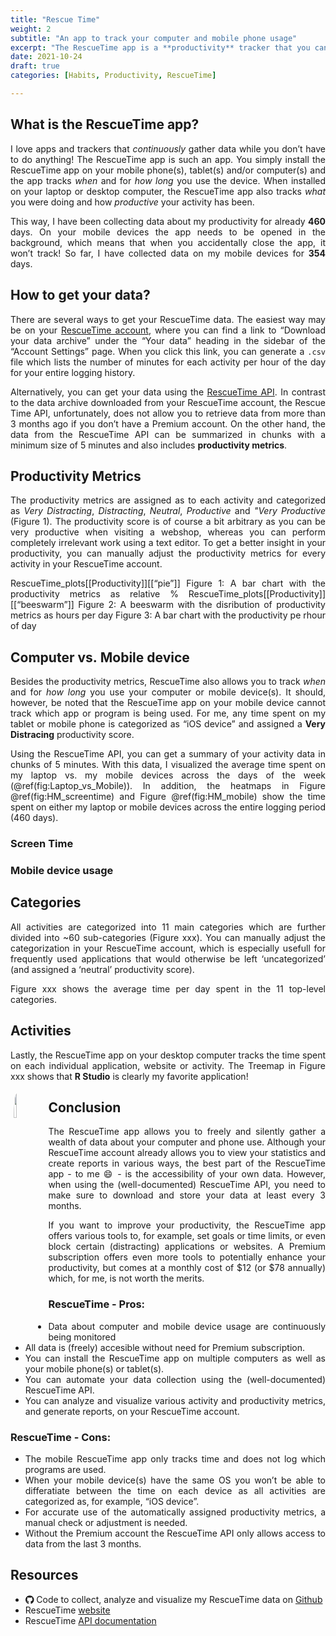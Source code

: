 ```yaml
---
title: "Rescue Time"
weight: 2
subtitle: "An app to track your computer and mobile phone usage"
excerpt: "The RescueTime app is a **productivity** tracker that you can install on your computer and mobile devices. Here, you'll read about my experiences with the RescueTime app and how you can get the most out of your data!"
date: 2021-10-24
draft: true
categories: [Habits, Productivity, RescueTime]

---
```


<style>body {text-align: justify}</style>

## What is the RescueTime app?

I love apps and trackers that *continuously* gather data while you don’t have to do anything\! The RescueTime app is such an app. You simply install the RescueTime app on your mobile phone(s), tablet(s) and/or computer(s) and the app tracks *when* and for *how long* you use the device. When installed on your laptop or desktop computer, the RescueTime app also tracks *what* you were doing and how *productive* your activity has been.

This way, I have been collecting data about my productivity for already **460** days. On your mobile devices the app needs to be opened in the background, which means that when you accidentally close the app, it won’t track\! So far, I have collected data on my mobile devices for **354** days.

## How to get your data?

There are several ways to get your RescueTime data. The easiest way may be on your [RescueTime account](https://www.rescuetime.com), where you can find a link to “Download your data archive” under the “Your data” heading in the sidebar of the “Account Settings” page. When you click this link, you can generate a `.csv` file which lists the number of minutes for each activity per hour of the day for your entire logging history.

Alternatively, you can get your data using the [RescueTime API](https://www.rescuetime.com/anapi/setup/documentation). In contrast to the data archive downloaded from your RescueTime account, the Rescue Time API, unfortunately, does not allow you to retrieve data from more than 3 months ago if you don’t have a Premium account. On the other hand, the data from the RescueTime API can be summarized in chunks with a minimum size of 5 minutes and also includes **productivity metrics**.

## Productivity Metrics

The productivity metrics are assigned as to each activity and categorized as *Very Distracting*, *Distracting*, *Neutral*, *Productive* and *"Very Productive* (Figure 1). The productivity score is of course a bit arbitrary as you can be very productive when visiting a webshop, whereas you can perform completely irrelevant work using a text editor. To get a better insight in your productivity, you can manually adjust the productivity metrics for every activity in your RescueTime account.

RescueTime\_plots\[\[Productivity\]\]\[\[“pie”\]\]
Figure 1: A bar chart with the productivity metrics as relative %
RescueTime\_plots\[\[Productivity\]\]\[\[“beeswarm”\]\]
Figure 2: A beeswarm with the disribution of productivity metrics as hours per day
Figure 3: A bar chart with the productivity pe rhour of day

## Computer vs. Mobile device

Besides the productivity metrics, RescueTime also allows you to track *when* and for *how long* you use your computer or mobile device(s). It should, however, be noted that the RescueTime app on your mobile device cannot track which app or program is being used. For me, any time spent on my tablet or mobile phone is categorized as “iOS device” and assigned a **Very Distracing** productivity score.

Using the RescueTime API, you can get a summary of your activity data in chunks of 5 minutes. With this data, I visualized the average time spent on my laptop vs. my mobile devices across the days of the week (@ref(fig:Laptop\_vs\_Mobile)). In addition, the heatmaps in Figure @ref(fig:HM\_screentime) and Figure @ref(fig:HM\_mobile) show the time spent on either my laptop or mobile devices across the entire logging period (460 days).

<div class="panelset">

<div class="panel">

### Screen Time

</div>

<div class="panel">

### Mobile device usage

</div>

</div>

## Categories

All activities are categorized into 11 main categories which are further divided into \~60 sub-categories (Figure xxx). You can manually adjust the categorization in your RescueTime account, which is especially usefull for frequently used applications that would otherwise be left ‘uncategorized’ (and assigned a ‘neutral’ productivity score).

Figure xxx shows the average time per day spent in the 11 top-level categories.

## Activities

Lastly, the RescueTime app on your desktop computer tracks the time spent on each individual application, website or activity. The Treemap in Figure xxx shows that **R Studio** is clearly my favorite application\!

<img src="/img/app_logos/RescueTime.png" width="10%" style="float:left; border-radius:10%; margin:5px;"/>

## Conclusion

The RescueTime app allows you to freely and silently gather a wealth of data about your computer and phone use. Although your RescueTime account already allows you to view your statistics and create reports in various ways, the best part of the RescueTime app - to me 😄 - is the accessibility of your own data. However, when using the (well-documented) RescueTime API, you need to make sure to download and store your data at least every 3 months.

If you want to improve your productivity, the RescueTime app offers various tools to, for example, set goals or time limits, or even block certain (distracting) applications or websites. A Premium subscription offers even more tools to potentially enhance your productivity, but comes at a monthly cost of $12 (or $78 annually) which, for me, is not worth the merits.

### RescueTime - Pros:

  - Data about computer and mobile device usage are continuously being monitored
  - All data is (freely) accesible without need for Premium subscription.
  - You can install the RescueTime app on multiple computers as well as your mobile phone(s) or tablet(s).
  - You can automate your data collection using the (well-documented) RescueTime API.
  - You can analyze and visualize various activity and productivity metrics, and generate reports, on your RescueTime account.

### RescueTime - Cons:

  - The mobile RescueTime app only tracks time and does not log which programs are used.
  - When your mobile device(s) have the same OS you won’t be able to differatiate between the time on each device as all activities are categorized as, for example, “iOS device”.
  - For accurate use of the automatically assigned productivity metrics, a manual check or adjustment is needed.
  - Without the Premium account the RescueTime API only allows access to data from the last 3 months.

## Resources

  - <svg aria-hidden="true" role="img" viewBox="0 0 496 512" style="height:1em;width:0.97em;vertical-align:-0.125em;margin-left:auto;margin-right:auto;font-size:inherit;fill:currentColor;overflow:visible;position:relative;"><path d="M165.9 397.4c0 2-2.3 3.6-5.2 3.6-3.3.3-5.6-1.3-5.6-3.6 0-2 2.3-3.6 5.2-3.6 3-.3 5.6 1.3 5.6 3.6zm-31.1-4.5c-.7 2 1.3 4.3 4.3 4.9 2.6 1 5.6 0 6.2-2s-1.3-4.3-4.3-5.2c-2.6-.7-5.5.3-6.2 2.3zm44.2-1.7c-2.9.7-4.9 2.6-4.6 4.9.3 2 2.9 3.3 5.9 2.6 2.9-.7 4.9-2.6 4.6-4.6-.3-1.9-3-3.2-5.9-2.9zM244.8 8C106.1 8 0 113.3 0 252c0 110.9 69.8 205.8 169.5 239.2 12.8 2.3 17.3-5.6 17.3-12.1 0-6.2-.3-40.4-.3-61.4 0 0-70 15-84.7-29.8 0 0-11.4-29.1-27.8-36.6 0 0-22.9-15.7 1.6-15.4 0 0 24.9 2 38.6 25.8 21.9 38.6 58.6 27.5 72.9 20.9 2.3-16 8.8-27.1 16-33.7-55.9-6.2-112.3-14.3-112.3-110.5 0-27.5 7.6-41.3 23.6-58.9-2.6-6.5-11.1-33.3 2.6-67.9 20.9-6.5 69 27 69 27 20-5.6 41.5-8.5 62.8-8.5s42.8 2.9 62.8 8.5c0 0 48.1-33.6 69-27 13.7 34.7 5.2 61.4 2.6 67.9 16 17.7 25.8 31.5 25.8 58.9 0 96.5-58.9 104.2-114.8 110.5 9.2 7.9 17 22.9 17 46.4 0 33.7-.3 75.4-.3 83.6 0 6.5 4.6 14.4 17.3 12.1C428.2 457.8 496 362.9 496 252 496 113.3 383.5 8 244.8 8zM97.2 352.9c-1.3 1-1 3.3.7 5.2 1.6 1.6 3.9 2.3 5.2 1 1.3-1 1-3.3-.7-5.2-1.6-1.6-3.9-2.3-5.2-1zm-10.8-8.1c-.7 1.3.3 2.9 2.3 3.9 1.6 1 3.6.7 4.3-.7.7-1.3-.3-2.9-2.3-3.9-2-.6-3.6-.3-4.3.7zm32.4 35.6c-1.6 1.3-1 4.3 1.3 6.2 2.3 2.3 5.2 2.6 6.5 1 1.3-1.3.7-4.3-1.3-6.2-2.2-2.3-5.2-2.6-6.5-1zm-11.4-14.7c-1.6 1-1.6 3.6 0 5.9 1.6 2.3 4.3 3.3 5.6 2.3 1.6-1.3 1.6-3.9 0-6.2-1.4-2.3-4-3.3-5.6-2z"/></svg> Code to collect, analyze and visualize my RescueTime data on [Github](https://github.com/IreneVDB/RescueTime)
  - RescueTime [website](https://www.rescuetime.com)
  - RescueTime [API documentation](https://www.rescuetime.com/anapi/setup/documentation)
